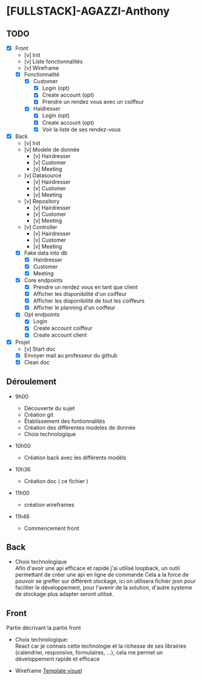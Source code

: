 # [FULLSTACK]-AGAZZI-Anthony

## TODO

- [x] Front
  - [v] Init
  - [v] Liste fonctionnalités
  - [v] Wireframe
  - [x] Fonctionnalité
    - [x] Customer
      - [x] Login (opt)
      - [x] Create account (opt)
      - [x] Prendre un rendez vous avec un coiffeur
    - [x] Haidresser
      - [x] Login (opt)
      - [x] Create account (opt)
      - [x] Voir la liste de ses rendez-vous

- [x] Back
  - [v] Init
  - [v] Modele de donnée
    - [v] Hairdresser
    - [v] Customer
    - [v] Meeting
  - [v] Datasource
    - [v] Hairdresser
    - [v] Customer
    - [v] Meeting
  - [v] Repository
    - [v] Hairdresser
    - [v] Customer
    - [v] Meeting
  - [v] Controller
    - [v] Hairdresser
    - [v] Customer
    - [v] Meeting
  - [x] Fake data into db
    - [x] Hairdresser
    - [x] Customer
    - [x] Meeting
  - [x] Core endpoints
    - [x] Prendre un rendez vous en tant que client
    - [x] Afficher les disponibilité d'un coiffeur
    - [x] Afficher les disponibilité de tout les coiffeurs
    - [x] Afficher le planning d'un coiffeur
  - [x] Opt endpoints
    - [x] Login
    - [x] Create account coiffeur
    - [x] Create account client
- [x] Projet
  - [v] Start doc
  - [x] Envoyer mail au professeur du github
  - [x] Clean doc

## Déroulement

- 9h00
  - Découverte du sujet
  - Création git
  - Établissement des fontionnalités
  - Création des différentes modeles de donnée
  - Choix technologique

- 10h00
  - Création back avec les différents modèls

- 10h36
  - Création doc ( ce fichier )

- 11h00
  - création wireframes
- 11h46
  - Commencement front

## Back

- Choix technologique  
Afin d'avoir une api efficace et rapide j'ai utilisé loopback, un outil permettant de créer une api en ligne de commande
Cela a la force de pouvoir se greffer sur différent stockage, ici on utilisera fichier json pour faciliter le développement, pour l'avenir de la solution, d'autre systeme de stockage plus adapter seront utilisé.

## Front

Partie décrivant la partie front

- Choix technologique:  
  React car je connais cette technologie et la richesse de ses librairies (calendrier, responsive, formulaires, ...), cela me permet un développement rapide et efficace

- Wireframe [Template visuel](https://projects.invisionapp.com/freehand/document/41o73z6Re)